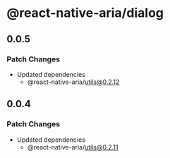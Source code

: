 # @react-native-aria/dialog

## 0.0.5

### Patch Changes

- Updated dependencies
  - @react-native-aria/utils@0.2.12

## 0.0.4

### Patch Changes

- Updated dependencies
  - @react-native-aria/utils@0.2.11
